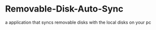 # Removable-Disk-Auto-Sync
a application that syncs removable disks with the local disks on your pc
